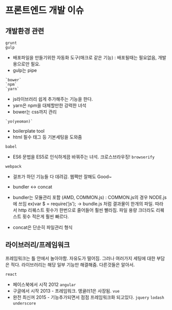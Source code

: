# 프론트엔드 개발 이슈

## 개발환경 관련

```
grunt
gulp
```
- 배포파일을 만들기위한 자동화 도구(매크로 같은 기능) : 배포될때는 필요없음, 개발용으로만 필요.
- gulp는 pipe

```
`bower`
`npm`
`yarn`
```
- js라이브러리 쉽게 추가해주는 기능을 한다.
- yarn은 npm을 대체할만한 강력한 녀석
- bower는 css까지 관리

```
`yo(yeoman)`
```
- boilerplate tool
- html 필수 태그 등 기본세팅을 도와줌

```
babel
```
- ES6 문법을 ES5로 인식하게끔 바꿔주는 녀석. 크로스브라우징!
`browserify`
```
webpack
```
- 걸프가 하던 기능들 다 데려감. 웹팩만 잘해도 Good~

- bundler <-> concat
- bundler는 모듈관리 포함 (AMD, COMMON.js) : COMMON.js의 경우 NODE.js에 쓰임 ex)var $ = require(‘js’); -> bundle.js 처럼 결과물이 한개의 파일. 따라서 http 리퀘스트 횟수가 한번으로 줄어들어 훨씬 빨라짐. 파일 용량 크더라도 리퀘스트 횟수 적은게 훨씬 빠르다.
- concat은 단순히 파일관리 형식


## 라이브러리/프레임워크

프레임워크는 틀 안에서 놀아야함. 자유도가 떨어짐. 그러나 여러가지 세팅에 대한 부담은 적다.
라이브러리는 해당 일부 기능만 해결해줌. 다른것들은 알아서.

`react`
- 페이스북에서 시작 2012
`angular`
- 구글에서 시작 2013 - 프레임워크. 앵귤러1은 사장됨.
`vue`
- 완전 최신꺼 2015 - 기능추가되면서 점점 프레임워크화 되고있다.
`jquery`
`lodash`
`underscore`

